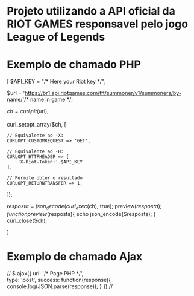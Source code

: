 # Projeto utilizando a API oficial da RIOT GAMES responsavel pelo jogo League of Legends
# Exemplo de chamado PHP

[
$API_KEY = "/* Here your Riot key */";

$url = 'https://br1.api.riotgames.com/tft/summoner/v1/summoners/by-name/'/* name in game */;

$ch = curl_init($url);

curl_setopt_array($ch, [

    // Equivalente ao -X:
    CURLOPT_CUSTOMREQUEST => 'GET',

    // Equivalente ao -H:
    CURLOPT_HTTPHEADER => [
        'X-Riot-Token:'.$API_KEY
    ],

    // Permite obter o resultado
    CURLOPT_RETURNTRANSFER => 1,
]);

$resposta = json_decode(curl_exec($ch), true);
preview($resposta);
function preview($resposta){
    echo json_encode($resposta);
}
curl_close($ch);

]
# Exemplo de chamado Ajax
//
$.ajax({
    url: '/* Page PHP */',                        
    type: 'post',
    success: function(response){
        console.log(JSON.parse(response));
    }
  })
//
